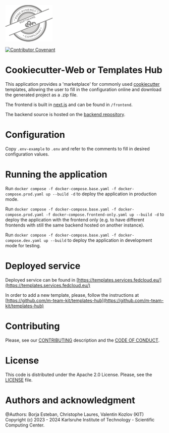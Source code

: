 [![SQAaaS badge](https://github.com/EOSC-synergy/SQAaaS/raw/master/badges/badges_150x116/badge_software_silver.png)](https://api.eu.badgr.io/public/assertions/9Vx6Dxt5T3yNiUdU6FN62g "SQAaaS silver badge achieved")

[![Contributor Covenant](https://img.shields.io/badge/Contributor%20Covenant-1.4-4baaaa.svg)](CODE_OF_CONDUCT.md)
# Cookiecutter-Web or Templates Hub

This application provides a 'marketplace' for commonly used [cookiecutter](https://cookiecutter.readthedocs.io/) templates, allowing the user to fill in the configuration online and download the generated project as a .zip file.

The frontend is built in [next.js](https://nextjs.org/) and can be found in `/frontend`.

The backend source is hosted on the [backend repository](https://codebase.helmholtz.cloud/m-team/ai/cookiecutter-web-backend).

# Configuration

Copy `.env-example` to `.env` and refer to the comments to fill in desired configuration values.

# Running the application

Run `docker compose -f docker-compose.base.yaml -f docker-compose.prod.yaml up --build -d` to deploy the application in production mode.

Run `docker compose -f docker-compose.base.yaml -f docker-compose.prod.yaml -f docker-compose.frontend-only.yaml up --build -d` to deploy the application with the frontend only (e.g. to have different frontends with still the same backend hosted on another instance).

Run `docker compose -f docker-compose.base.yaml -f docker-compose.dev.yaml up --build` to deploy the application in development mode for testing.

# Deployed service
Deployed service can be found in [https://templates.services.fedcloud.eu/](https://templates.services.fedcloud.eu/)

In order to add a new template, please, follow the instructions at [https://github.com/m-team-kit/templates-hub](https://github.com/m-team-kit/templates-hub)


# Contributing
Please, see our [CONTRIBUTING](CONTRIBUTING.md) description and the [CODE OF CONDUCT](CODE_OF_CONDUCT.md).

# License
This code is distributed under the Apache 2.0 License. Please, see the [LICENSE](LICENSE) file.

# Authors and acknowledgment

@Authors: Borja Esteban, Christophe Laures, Valentin Kozlov (KIT)
Copyright (c) 2023 - 2024 Karlsruhe Institute of Technology - Scientific Computing Center.
